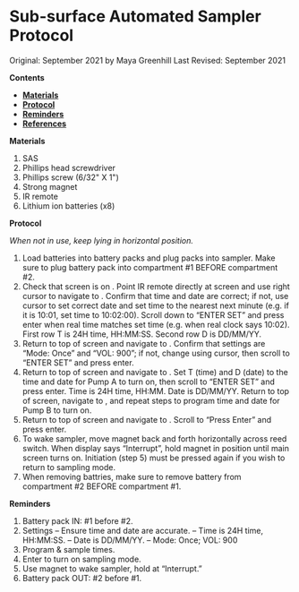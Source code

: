 # Sub-surface Automated Sampler Protocol

Original: September 2021 by Maya Greenhill
Last Revised: September 2021

**Contents**
- [**Materials**](#Materials) 
- [**Protocol**](#Protocol) 
- [**Reminders**](#Reminders)
- [**References**](#References)


<a name="Materials"></a> **Materials**

1. SAS
1. Phillips head screwdriver 
1. Phillips screw (6/32" X 1")
1. Strong magnet
1. IR remote
1. Lithium ion batteries (x8)
 
<a name="Protocol"></a> **Protocol**  

*When not in use, keep lying in horizontal position.* 
1. Load batteries into battery packs and plug packs into sampler. Make sure to plug battery pack into compartment #1 BEFORE compartment #2. 
1. Check that screen is on <STATUS MENU>. Point IR remote directly at screen and use right cursor to navigate to <TIME SET>. Confirm that time and date are correct; if not, use cursor to set correct date and set time to the nearest next minute (e.g. if it is 10:01, set time to 10:02:00). Scroll down to “ENTER SET” and press enter when real time matches set time (e.g. when real clock says 10:02). First row T is 24H time, HH:MM:SS. Second row D is DD/MM/YY. 
1. Return to top of <TIME SET> screen and navigate to <SETTINGS>. Confirm that settings are “Mode: Once” and “VOL: 900”; if not, change using cursor, then scroll to “ENTER SET” and press enter.
1. Return to top of <SETTINGS> screen and navigate to <PUMP A>. Set T (time) and D (date) to the time and date for Pump A to turn on, then scroll to “ENTER SET” and press enter. Time is 24H time, HH:MM. Date is DD/MM/YY. Return to top of <PUMP A> screen, navigate to <PUMP B>, and repeat steps to program time and date for Pump B to turn on.
1. Return to top of <PUMP B> screen and navigate to <INITIATE>. Scroll to “Press Enter” and press enter. 
1. To wake sampler, move magnet back and forth horizontally across reed switch. When display says “Interrupt”, hold magnet in position until main screen turns on. Initiation (step 5) must be pressed again if you wish to return to sampling mode.
1. When removing battries, make sure to remove battery from compartment #2 BEFORE compartment #1. 

<a name="Reminders"></a> **Reminders** 

1. Battery pack IN: #1 before #2.
1. Settings
– Ensure <TIME SET> time and date are accurate. 
– Time is 24H time, HH:MM:SS.
– Date is DD/MM/YY.
– Mode: Once; VOL: 900
1. Program <PUMP A> & <PUMP B> sample times.
1. Enter <INITIATE> to turn on sampling mode.
1. Use magnet to wake sampler, hold at “Interrupt.”
1. Battery pack OUT: #2 before #1. 
